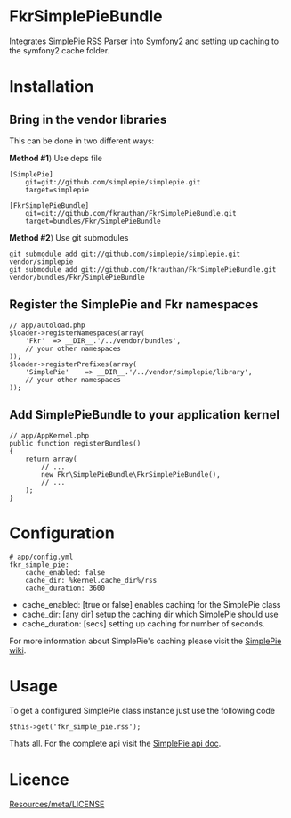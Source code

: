 FkrSimplePieBundle
==================

Integrates [SimplePie](https://github.com/simplepie/simplepie) RSS Parser into Symfony2 and setting up caching to the symfony2 cache folder.

Installation
============

Bring in the vendor libraries
-----------------------------

This can be done in two different ways:

**Method #1**) Use deps file
	
	[SimplePie]
	    git=git://github.com/simplepie/simplepie.git
		target=simplepie
		
	[FkrSimplePieBundle]
	    git=git://github.com/fkrauthan/FkrSimplePieBundle.git
		target=bundles/Fkr/SimplePieBundle


**Method #2**) Use git submodules

    git submodule add git://github.com/simplepie/simplepie.git vendor/simplepie
    git submodule add git://github.com/fkrauthan/FkrSimplePieBundle.git vendor/bundles/Fkr/SimplePieBundle


Register the SimplePie and Fkr namespaces
-----------------------------------------
	
    // app/autoload.php
    $loader->registerNamespaces(array(
        'Fkr'  => __DIR__.'/../vendor/bundles',
        // your other namespaces
    ));
    $loader->registerPrefixes(array(
        'SimplePie'	   => __DIR__.'/../vendor/simplepie/library',
        // your other namespaces
    ));


Add SimplePieBundle to your application kernel
----------------------------------------------
	
	// app/AppKernel.php
    public function registerBundles()
    {
        return array(
            // ...
            new Fkr\SimplePieBundle\FkrSimplePieBundle(),
            // ...
        );
    }


Configuration
=============

    # app/config.yml
    fkr_simple_pie:
        cache_enabled: false
        cache_dir: %kernel.cache_dir%/rss
        cache_duration: 3600


* cache_enabled: [true or false] enables caching for the SimplePie class
* cache_dir: [any dir] setup the caching dir which SimplePie should use
* cache_duration: [secs] setting up caching for number of seconds.

For more information about SimplePie's caching please visit the [SimplePie wiki](http://simplepie.org/wiki/faq/how_does_simplepie_s_caching_http_conditional_get_system_work).


Usage
=====

To get a configured SimplePie class instance just use the following code

	$this->get('fkr_simple_pie.rss');
	
	
Thats all. For the complete api visit the [SimplePie api doc](http://simplepie.org/wiki/reference/start).


Licence
=======

[Resources/meta/LICENSE](https://github.com/fkrauthan/FkrSimplePieBundle/blob/master/Resources/meta/LICENSE)
